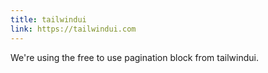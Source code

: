 ```yaml
---
title: tailwindui
link: https://tailwindui.com
---
```

We're using the free to use pagination block from tailwindui.
<!--more-->
